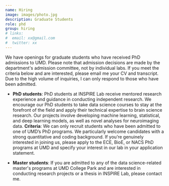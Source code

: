 ```yaml
---
name: Hiring
image: images/photo.jpg
description: Graduate Students
role: phd
group: hiring
# links:
#  email: xx@gmail.com
#  twitter: xx
---
```

We have openings for graduate students who have received PhD admissions to UMD. Please note that admission decisions are made by the department's admission committee, not by individual labs. If you meet the criteria below and are interested, please email me your CV and transcript. Due to the high volume of inquiries, I can only respond to those who have been admitted.

* **PhD students**: PhD students at INSPIRE Lab receive mentored research experience and guidance in conducting independent research. We encourage our PhD students to take data science courses to stay at the forefront of the field and apply their technical expertise to brain science research. Our projects involve developing machine learning, statistical, and deep learning models, as well as novel analyses for neuroimaging data.
    **Criteria**: We can only recruit students who have been admitted to one of UMD’s PhD programs. We particularly welcome candidates with a strong quantitative and coding background. If you’re genuinely interested in joining us, please apply to the ECE, BioE, or NACS PhD programs at UMD and specify your interest in our lab in your application statement.

* **Master students**: If you are admitted to any of the data science-related master's programs at UMD College Park and are interested in conducting research projects or a thesis in INSPIRE Lab, please contact me.